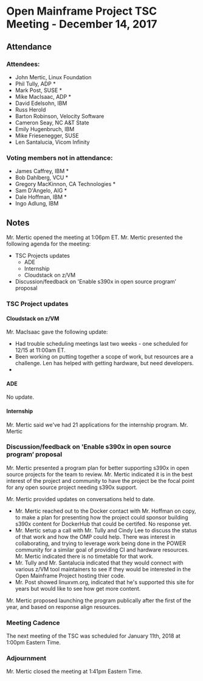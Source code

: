 # Open Mainframe Project TSC Meeting - December 14, 2017

## Attendance

### Attendees:

  * John Mertic, Linux Foundation
  * Phil Tully, ADP *
  * Mark Post, SUSE *
  * Mike MacIsaac, ADP *
  * David Edelsohn, IBM
  * Russ Herold
  * Barton Robinson, Velocity Software
  * Cameron Seay, NC A&T State
  * Emily Hugenbruch, IBM
  * Mike Friesenegger, SUSE
  * Len Santalucia, Vicom Infinity

### Voting members not in attendance:

  * James Caffrey, IBM *
  * Bob Dahlberg, VCU *
  * Gregory MacKinnon, CA Technologies *
  * Sam D'Angelo, AIG *
  * Dale Hoffman, IBM *
  * Ingo Adlung, IBM

## Notes

Mr. Mertic opened the meeting at 1:06pm ET. Mr. Mertic presented the following agenda for the meeting:

  * TSC Projects updates
    * ADE
    * Internship
    * Cloudstack on z/VM
  * Discussion/feedback on 'Enable s390x in open source program’ proposal

### TSC Project updates

#### Cloudstack on z/VM

Mr. MacIsaac gave the following update:

- Had trouble scheduling meetings last two weeks - one scheduled for 12/15 at 11:00am ET.
- Been working on putting together a scope of work, but resources are a challenge. Len has helped with getting hardware, but need developers.
-

#### ADE

No update.

#### Internship

Mr. Mertic said we've had 21 applications for the internship program. Mr. Mertic

### Discussion/feedback on 'Enable s390x in open source program’ proposal

Mr. Mertic presented a program plan for better supporting s390x in open source projects for the team to review. Mr. Mertic indicated it is in the best interest of the project and community to have the project be the focal point for any open source project needing s390x support.

Mr. Mertic provided updates on conversations held to date.

* Mr. Mertic reached out to the Docker contact with Mr. Hoffman on copy, to make a plan for presenting how the project could sponsor building s390x content for DockerHub that could be certifed. No response yet.
* Mr. Mertic setup a call with Mr. Tully and Cindy Lee to discuss the status of that work and how the OMP could help. There was interest in collaborating, and trying to leverage work being done in the POWER community for a similar goal of providing CI and hardware resources. Mr. Mertic indicated there is no timetable for that work.
* Mr. Tully and Mr. Santalucia indicated that they would connect with various z/VM tool maintainers to see if they would be interested in the Open Mainframe Project hosting thier code.
* Mr. Post showed linuxvm.org, indicated that he's supported this site for years but would like to see how get more content.

Mr. Mertic proposed launching the program publically after the first of the year, and based on response align resources.

### Meeting Cadence

The next meeting of the TSC was scheduled for January 11th, 2018 at 1:00pm Eastern Time.

### Adjournment

Mr. Mertic closed the meeting at 1:41pm Eastern Time.
